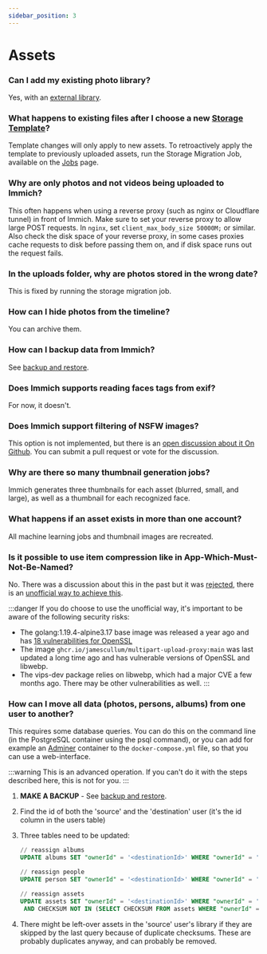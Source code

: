 ```yaml
---
sidebar_position: 3
---
```


# Assets

### Can I add my existing photo library?

Yes, with an [external library](/docs/features/libraries.md).

### What happens to existing files after I choose a new [Storage Template](/docs/administration/storage-template.mdx)?

Template changes will only apply to new assets. To retroactively apply the template to previously uploaded assets, run the Storage Migration Job, available on the [Jobs](/docs/administration/jobs.md) page.

### Why are only photos and not videos being uploaded to Immich?

This often happens when using a reverse proxy (such as nginx or Cloudflare tunnel) in front of Immich. Make sure to set your reverse proxy to allow large POST requests. In `nginx`, set `client_max_body_size 50000M;` or similar. Also check the disk space of your reverse proxy, in some cases proxies cache requests to disk before passing them on, and if disk space runs out the request fails.

### In the uploads folder, why are photos stored in the wrong date?

This is fixed by running the storage migration job.

### How can I hide photos from the timeline?

You can archive them.

### How can I backup data from Immich?

See [backup and restore](/docs/administration/backup-and-restore.md).

### Does Immich supports reading faces tags from exif?

For now, it doesn't.

### Does Immich support filtering of NSFW images?

This option is not implemented, but there is an [open discussion about it
On Github](https://github.com/immich-app/immich/discussions/2451). You can submit a pull request or vote for the discussion.

### Why are there so many thumbnail generation jobs?

Immich generates three thumbnails for each asset (blurred, small, and large), as well as a thumbnail for each recognized face.

### What happens if an asset exists in more than one account?

All machine learning jobs and thumbnail images are recreated.


### Is it possible to use item compression like in App-Which-Must-Not-Be-Named?

No. There was a discussion about this in the past but it was [rejected](https://github.com/immich-app/immich/pull/1242), there is an [unofficial way to achieve this](https://gist.github.com/JamesCullum/6604e504318dd326a507108f59ca7dcd).

:::danger
If you do choose to use the unofficial way, it's important to be aware of the following security risks:

- The golang:1.19.4-alpine3.17 base image was released a year ago and has [18 vulnerabilities for OpenSSL](https://hub.docker.com/layers/library/golang/1.19.4-alpine3.17/images/sha256-8b532e4f43b6ccab31b2542d132720aa6e22f6164e0ed9d4885ef2d7c8b87aa5?context=explore)
- The image `ghcr.io/jamescullum/multipart-upload-proxy:main` was last updated a long time ago and has vulnerable versions of OpenSSL and libwebp.
- The vips-dev package relies on libwebp, which had a major CVE a few months ago.
There may be other vulnerabilities as well.
:::

### How can I move all data (photos, persons, albums) from one user to another?

This requires some database queries. You can do this on the command line (in the PostgreSQL container using the psql command), or you can add for example an [Adminer](https://www.adminer.org/) container to the `docker-compose.yml` file, so that you can use a web-interface.

:::warning
This is an advanced operation. If you can't do it with the steps described here, this is not for you.
:::

1. **MAKE A BACKUP** - See [backup and restore](/docs/administration/backup-and-restore.md).
2. Find the id of both the 'source' and the 'destination' user (it's the id column in the users table)
3. Three tables need to be updated:

   ```sql
   // reassign albums
   UPDATE albums SET "ownerId" = '<destinationId>' WHERE "ownerId" = '<sourceId>';

   // reassign people
   UPDATE person SET "ownerId" = '<destinationId>' WHERE "ownerId" = '<sourceId>';

   // reassign assets
   UPDATE assets SET "ownerId" = '<destinationId>' WHERE "ownerId" = '<sourceId>'
    AND CHECKSUM NOT IN (SELECT CHECKSUM FROM assets WHERE "ownerId" = '<destinationId>');
   ```
4. There might be left-over assets in the 'source' user's library if they are skipped by the last query because of duplicate checksums. These are probably duplicates anyway, and can probably be removed.
